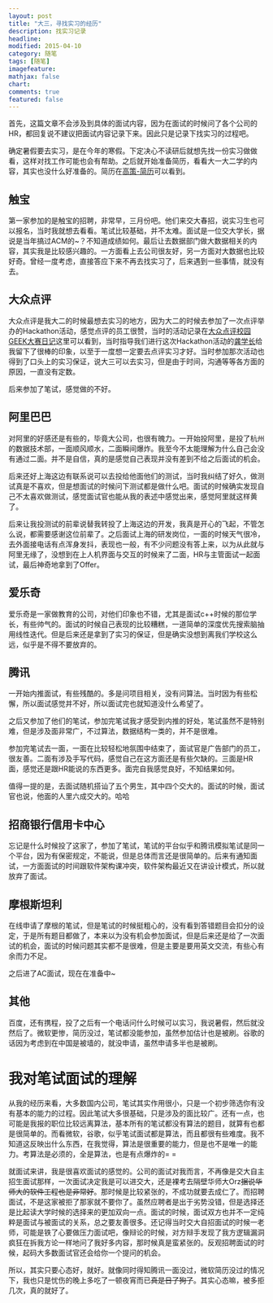 ```yaml
---
layout: post
title: "大三，寻找实习的经历"
description: 找实习记录
headline:
modified: 2015-04-10
category: 随笔
tags: [随笔]
imagefeature:
mathjax: false
chart:
comments: true
featured: false
---
```


首先，这篇文章不会涉及到具体的面试内容，因为在面试的时候问了各个公司的HR，都回复说不建议把面试内容记录下来。因此只是记录下找实习的过程吧。

确定暑假要去实习，是在今年的寒假。下定决心不读研后就想先找一份实习做做看，这样对找工作可能也会有帮助。之后就开始准备简历，看看大一大二学的内容，其实也没什么好准备的。简历在[高策-简历](http://gaocegege.com/resume/cn/)可以看到。

## 触宝

第一家参加的是触宝的招聘，非常早，三月份吧。他们来交大春招，说实习生也可以报名，当时我就想去看看。笔试比较基础，并不太难。面试是一位交大学长，据说是当年搞过ACM的~？不知道成绩如何。最后让去数据部门做大数据相关的内容，其实我是比较感兴趣的。一方面看上去公司很友好，另一方面对大数据也比较好奇。曾经一度考虑，直接答应下来不再去找实习了，后来遇到一些事情，就没有去。

## 大众点评

大众点评是我大二的时候最想去实习的地方，因为大二的时候去参加了一次点评举办的Hackathon活动，感觉点评的员工很赞，当时的活动记录在[大众点评校园GEEK大赛日记](http://gaocegege.com/Blog/%E9%9A%8F%E7%AC%94/dianping/)这里可以看到，当时指导我们进行这次Hackathon活动的[龚学长](http://www.dozer.cc/)给我留下了很棒的印象，以至于一度想一定要去点评实习才好。当时参加那次活动也得到了口头上的实习保证，说大三可以去实习，但是由于时间，沟通等等各方面的原因，一直没有定数。

后来参加了笔试，感觉做的不好。

## 阿里巴巴

对阿里的好感还是有些的，毕竟大公司，也很有魄力。一开始投阿里，是投了杭州的数据技术部，一面顺风顺水，二面瞬间爆炸。我至今不太能理解为什么自己会没有通过二面。并不是自信，真的是感觉自己表现并没有差到不给之后面试的机会。

后来还好上海这边有联系说可以去投给他面他们的测试，当时我纠结了好久，做测试真是不喜欢，但是想面试的时候问下测试都是做什么吧。面试的时候确实发现自己不太喜欢做测试，感觉面试官也能从我的表述中感觉出来，感觉阿里就这样黄了。

后来让我投测试的前辈说替我转投了上海这边的开发，我真是开心的飞起，不管怎么说，都需要感谢这位前辈了。之后面试上海的研发岗位，一面的时候天气很冷，去外面接电话有点浑身发抖，表现也一般，有不少问题没有答上来，以为从此就与阿里无缘了，没想到在上人机界面与交互的时候来了二面，HR与主管面试一起面试，最后神奇地拿到了Offer。

## 爱乐奇

爱乐奇是一家做教育的公司，对他们印象也不错，尤其是面试c++时候的那位学长，有些帅气的。面试的时候自己表现的比较糟糕，一道简单的深度优先搜索脑抽用线性迭代。但是后来还是拿到了实习的保证，但是确实没想到离我们学校这么远，似乎是不得不要放弃的。

## 腾讯

一开始内推面试，有些残酷的。多是问项目相关，没有问算法。当时因为有些松懈，所以面试感觉并不好，所以面试完也就知道没什么希望了。

之后又参加了他们的笔试，参加完笔试我才感受到内推的好处，笔试虽然不是特别难，但是涉及面非常广，不过算法，数据结构一类的，并不是很难。

参加完笔试去一面，一面在比较轻松地氛围中结束了，面试官是广告部门的员工，很友善。二面有涉及手写代码，感觉自己在这方面还是有些欠缺的。三面是HR面，感觉还是跟HR能说的东西更多。面完自我感觉良好，不知结果如何。

值得一提的是，去面试随机搭讪了五个男生，其中四个交大的。面试的时候，面试官也说，他面的人里六成交大的。哈哈

## 招商银行信用卡中心

忘记是什么时候投了这家了，参加了笔试，笔试的平台似乎和腾讯模拟笔试是同一个平台，因为有保密规定，不能说，但是总体而言还是很简单的。后来有通知面试，一方面面试的时间跟软件架构课冲突，软件架构最近又在讲设计模式，所以就放弃了面试。

## 摩根斯坦利

在线申请了摩根的笔试，但是笔试的时候挺粗心的，没有看到答错题目会扣分的设定，于是所有题目都做了，本来以为没有机会参加面试，但是后来还是给了一次面试的机会，面试的时候问题其实都不是很难，但是主要是要用英文交流，有些心有余而力不足。

之后进了AC面试，现在在准备中~

## 其他

百度，还有携程，投了之后有一个电话问什么时候可以实习，我说暑假，然后就没然后了。微软更惨，简历没过，笔试都没能参加，虽然参加估计也是被刷。谷歌的话因为考虑到在中国是被墙的，就没申请，虽然申请多半也是被刷。

# 我对笔试面试的理解

从我的经历来看，大多数国内公司，笔试其实作用很小，只是一个初步筛选你有没有基本的能力的过程。因此笔试大多很基础，只是涉及的面比较广。还有一点，也可能是我报的职位比较远离算法，基本所有的笔试都没有算法的题目，就算有也都是很简单的。而看微软，谷歌，似乎笔试面试都是算法，而且都很有些难度。我不知道这反映出什么东西，在我觉得，算法是很重要的能力，但是也不是唯一的能力。考算法是必须的，全是算法，也是有点爆炸的= =

就面试来讲，我是很喜欢面试的感觉的。公司的面试对我而言，不再像是交大自主招生面试那样，一次面试决定我是可以进交大，还是裸考去隔壁华师大Orz<s>据说华师大的软件工程也是非常好</s>。那时候是比较紧张的，不成功就要去成仁了。而招聘面试，不是这家被拒了那家就不要你了。虽然应聘者是出于劣势没错，但是选择还是比起读大学时候的选择来的更加双向一点。面试的时候，面试双方也并不一定纯粹是面试与被面试的关系，总之要友善很多。还记得当时交大自招面试的时候一老师，可能是铁了心要做压力面试吧，像辩论的时候，对方辩手发现了我方逻辑漏洞疯狂在拆我方论一样地问了我好多内容，那时候真是蛮紧张的。反观招聘面试的时候，起码大多数面试官还会给你一个提问的机会。

所以，其实只要心态好，就好。就像同时得知腾讯一面没过，微软简历没过的情况下，我也只是忧伤的晚上多吃了一顿夜宵而已<s>真是日了狗了</s>。其实心态嘛，被多拒几次，真的就好了。